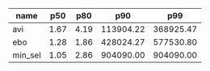 | name | p50 | p80 | p90 | p99 |
| --- | --- | --- | --- | --- |
| avi | 1.67 | 4.19 | 113904.22 | 368925.47 |
| ebo | 1.28 | 1.86 | 428024.27 | 577530.80 |
| min_sel | 1.05 | 2.86 | 904090.00 | 904090.00 |
